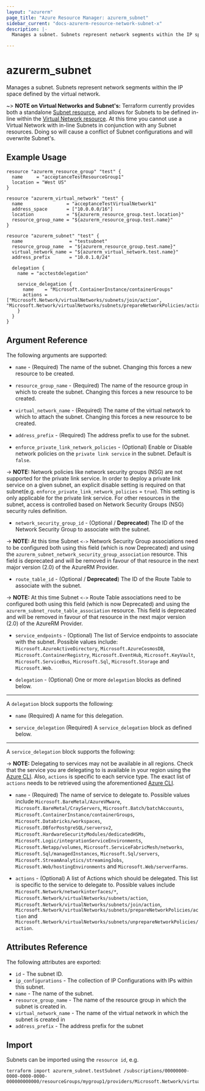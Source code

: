 ```yaml
---
layout: "azurerm"
page_title: "Azure Resource Manager: azurerm_subnet"
sidebar_current: "docs-azurerm-resource-network-subnet-x"
description: |-
  Manages a subnet. Subnets represent network segments within the IP space defined by the virtual network.

---
```


# azurerm_subnet

Manages a subnet. Subnets represent network segments within the IP space defined by the virtual network.

~> **NOTE on Virtual Networks and Subnet's:** Terraform currently
provides both a standalone [Subnet resource](subnet.html), and allows for Subnets to be defined in-line within the [Virtual Network resource](virtual_network.html).
At this time you cannot use a Virtual Network with in-line Subnets in conjunction with any Subnet resources. Doing so will cause a conflict of Subnet configurations and will overwrite Subnet's.

## Example Usage

```hcl
resource "azurerm_resource_group" "test" {
  name     = "acceptanceTestResourceGroup1"
  location = "West US"
}

resource "azurerm_virtual_network" "test" {
  name                = "acceptanceTestVirtualNetwork1"
  address_space       = ["10.0.0.0/16"]
  location            = "${azurerm_resource_group.test.location}"
  resource_group_name = "${azurerm_resource_group.test.name}"
}

resource "azurerm_subnet" "test" {
  name                 = "testsubnet"
  resource_group_name  = "${azurerm_resource_group.test.name}"
  virtual_network_name = "${azurerm_virtual_network.test.name}"
  address_prefix       = "10.0.1.0/24"

  delegation {
    name = "acctestdelegation"

    service_delegation {
      name    = "Microsoft.ContainerInstance/containerGroups"
      actions = ["Microsoft.Network/virtualNetworks/subnets/join/action", "Microsoft.Network/virtualNetworks/subnets/prepareNetworkPolicies/action"]
    }
  }
}
```

## Argument Reference

The following arguments are supported:

* `name` - (Required) The name of the subnet. Changing this forces a new resource to be created.

* `resource_group_name` - (Required) The name of the resource group in which to create the subnet. Changing this forces a new resource to be created.

* `virtual_network_name` - (Required) The name of the virtual network to which to attach the subnet. Changing this forces a new resource to be created.

* `address_prefix` - (Required) The address prefix to use for the subnet.

* `enforce_private_link_network_policies` - (Optional) Enable or Disable network policies on the `private link service` in the subnet. Default is `false`.

-> **NOTE:** Network policies like network security groups (NSG) are not supported for the private link service. In order to deploy a private link service on a given subnet, an explicit disable setting is required on that subnet(e.g. `enforce_private_link_network_policies` = `true`). This setting is only applicable for the private link service. For other resources in the subnet, access is controlled based on Network Security Groups (NSG) security rules definition.

* `network_security_group_id` - (Optional / **Deprecated**) The ID of the Network Security Group to associate with the subnet.

-> **NOTE:** At this time Subnet `<->` Network Security Group associations need to be configured both using this field (which is now Deprecated) and using the `azurerm_subnet_network_security_group_association` resource. This field is deprecated and will be removed in favour of that resource in the next major version (2.0) of the AzureRM Provider.

* `route_table_id` - (Optional / **Deprecated**) The ID of the Route Table to associate with the subnet.

-> **NOTE:** At this time Subnet `<->` Route Table associations need to be configured both using this field (which is now Deprecated) and using the `azurerm_subnet_route_table_association` resource. This field is deprecated and will be removed in favour of that resource in the next major version (2.0) of the AzureRM Provider.

* `service_endpoints` - (Optional) The list of Service endpoints to associate with the subnet. Possible values include: `Microsoft.AzureActiveDirectory`, `Microsoft.AzureCosmosDB`, `Microsoft.ContainerRegistry`, `Microsoft.EventHub`, `Microsoft.KeyVault`, `Microsoft.ServiceBus`, `Microsoft.Sql`, `Microsoft.Storage` and `Microsoft.Web`.

* `delegation` - (Optional) One or more `delegation` blocks as defined below.

---

A `delegation` block supports the following:

* `name` (Required) A name for this delegation.

* `service_delegation` (Required) A `service_delegation` block as defined below.

---

A `service_delegation` block supports the following:

-> **NOTE:** Delegating to services may not be available in all regions. Check that the service you are delegating to is available in your region using the [Azure CLI](https://docs.microsoft.com/en-us/cli/azure/network/vnet/subnet?view=azure-cli-latest#az-network-vnet-subnet-list-available-delegations). Also, `actions` is specific to each service type. The exact list of `actions` needs to be retrieved using the aforementioned [Azure CLI](https://docs.microsoft.com/en-us/cli/azure/network/vnet/subnet?view=azure-cli-latest#az-network-vnet-subnet-list-available-delegations).

* `name` - (Required) The name of service to delegate to. Possible values include `Microsoft.BareMetal/AzureVMware`, `Microsoft.BareMetal/CrayServers`, `Microsoft.Batch/batchAccounts`, `Microsoft.ContainerInstance/containerGroups`, `Microsoft.Databricks/workspaces`, `Microsoft.DBforPostgreSQL/serversv2`, `Microsoft.HardwareSecurityModules/dedicatedHSMs`, `Microsoft.Logic/integrationServiceEnvironments`, `Microsoft.Netapp/volumes`, `Microsoft.ServiceFabricMesh/networks`, `Microsoft.Sql/managedInstances`, `Microsoft.Sql/servers`, `Microsoft.StreamAnalytics/streamingJobs`, `Microsoft.Web/hostingEnvironments` and `Microsoft.Web/serverFarms`.

* `actions` - (Optional) A list of Actions which should be delegated. This list is specific to the service to delegate to. Possible values include `Microsoft.Network/networkinterfaces/*`, `Microsoft.Network/virtualNetworks/subnets/action`, `Microsoft.Network/virtualNetworks/subnets/join/action`, `Microsoft.Network/virtualNetworks/subnets/prepareNetworkPolicies/action` and `Microsoft.Network/virtualNetworks/subnets/unprepareNetworkPolicies/action`.

## Attributes Reference

The following attributes are exported:

* `id` - The subnet ID.
* `ip_configurations` - The collection of IP Configurations with IPs within this subnet.
* `name` - The name of the subnet.
* `resource_group_name` - The name of the resource group in which the subnet is created in.
* `virtual_network_name` - The name of the virtual network in which the subnet is created in
* `address_prefix` - The address prefix for the subnet


## Import

Subnets can be imported using the `resource id`, e.g.

```shell
terraform import azurerm_subnet.testSubnet /subscriptions/00000000-0000-0000-0000-000000000000/resourceGroups/mygroup1/providers/Microsoft.Network/virtualNetworks/myvnet1/subnets/mysubnet1
```
